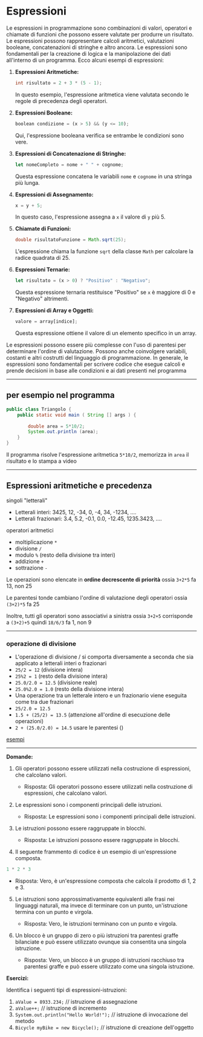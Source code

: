 # Espressioni

Le espressioni in programmazione sono combinazioni di valori, operatori e chiamate di funzioni che possono essere valutate per produrre un risultato. Le espressioni possono rappresentare calcoli aritmetici, valutazioni booleane, concatenazioni di stringhe e altro ancora. Le espressioni sono fondamentali per la creazione di logica e la manipolazione dei dati all'interno di un programma. Ecco alcuni esempi di espressioni:

1. **Espressioni Aritmetiche:**

   ```java
   int risultato = 2 + 3 * (5 - 1);
   ```

   In questo esempio, l'espressione aritmetica viene valutata secondo le regole di precedenza degli operatori.

2. **Espressioni Booleane:**

   ```python
   boolean condizione = (x > 5) && (y <= 10);
   ```

   Qui, l'espressione booleana verifica se entrambe le condizioni sono vere.

3. **Espressioni di Concatenazione di Stringhe:**

   ```javascript
   let nomeCompleto = nome + " " + cognome;
   ```

   Questa espressione concatena le variabili `nome` e `cognome` in una stringa più lunga.

4. **Espressioni di Assegnamento:**

   ```c
   x = y + 5;
   ```

   In questo caso, l'espressione assegna a `x` il valore di `y` più 5.

5. **Chiamate di Funzioni:**

   ```java
   double risultatoFunzione = Math.sqrt(25);
   ```

   L'espressione chiama la funzione `sqrt` della classe `Math` per calcolare la radice quadrata di 25.

6. **Espressioni Ternarie:**

   ```javascript
   let risultato = (x > 0) ? "Positivo" : "Negativo";
   ```

   Questa espressione ternaria restituisce "Positivo" se `x` è maggiore di 0 e "Negativo" altrimenti.

7. **Espressioni di Array e Oggetti:**

   ```python
   valore = array[indice];
   ```

   Questa espressione ottiene il valore di un elemento specifico in un array.

Le espressioni possono essere più complesse con l'uso di parentesi per determinare l'ordine di valutazione. Possono anche coinvolgere variabili, costanti e altri costrutti del linguaggio di programmazione. In generale, le espressioni sono fondamentali per scrivere codice che esegue calcoli e prende decisioni in base alle condizioni e ai dati presenti nel programma

---

## per esempio nel programma

```java
public class Triangolo {
    public static void main ( String [] args ) {
        
        double area = 5*10/2;
        System.out.println (area);
    }
}
```

Il programma risolve l'espressione aritmetica `5*10/2`, memorizza in `area` il risultato e lo stampa a video


---

## Espressioni aritmetiche e precedenza

singoli "letterali"

* Letterali interi: 3425, 12, -34, 0, -4, 34, -1234, ....
* Letterali frazionari: 3.4, 5.2, -0.1, 0.0, -12.45, 1235.3423, ....

operatori aritmetici

* moltiplicazione `*`
* divisione `/`
* modulo `%` (resto della divisione tra interi)
* addizione `+`
* sottrazione `-`

Le operazioni sono elencate in **ordine decrescente di priorità** ossia `3+2*5` fa 13, non 25

Le parentesi tonde cambiano l'ordine di valutazione degli operatori ossia `(3+2)*5` fa 25

Inoltre, tutti gli operatori sono associativi a sinistra ossia `3+2+5` corrisponde a `(3+2)+5` quindi `18/6/3` fa 1, non 9

---

### operazione di divisione

* L'operazione di divisione / si comporta diversamente a seconda che sia applicato a letterali interi o frazionari
* `25/2 = 12` (divisione intera)
* `25%2 = 1` (resto della divisione intera)
* `25.0/2.0 = 12.5` (divisione reale)
* `25.0%2.0 = 1.0` (resto della divisione intera)
* Una operazione tra un letterale intero e un frazionario viene eseguita come tra due frazionari
* `25/2.0 = 12.5`
* `1.5 + (25/2) = 13.5` (attenzione all'ordine di esecuzione delle operazioni)
* `2 + (25.0/2.0) = 14.5` usare le parentesi ()

[esempi](https://github.com/maboglia/CorsoJava/blob/master/esempi/01_Operatori_Tipi.md)


---

**Domande:**

1. Gli operatori possono essere utilizzati nella costruzione di espressioni, che calcolano valori.
   * Risposta: Gli operatori possono essere utilizzati nella costruzione di espressioni, che calcolano valori.

2. Le espressioni sono i componenti principali delle istruzioni.
   * Risposta: Le espressioni sono i componenti principali delle istruzioni.

3. Le istruzioni possono essere raggruppate in blocchi.
   * Risposta: Le istruzioni possono essere raggruppate in blocchi.

4. Il seguente frammento di codice è un esempio di un'espressione composta.

```java
1 * 2 * 3
```

* Risposta: Vero, è un'espressione composta che calcola il prodotto di 1, 2 e 3.

5. Le istruzioni sono approssimativamente equivalenti alle frasi nei linguaggi naturali, ma invece di terminare con un punto, un'istruzione termina con un punto e virgola.
   * Risposta: Vero, le istruzioni terminano con un punto e virgola.

6. Un blocco è un gruppo di zero o più istruzioni tra parentesi graffe bilanciate e può essere utilizzato ovunque sia consentita una singola istruzione.
   * Risposta: Vero, un blocco è un gruppo di istruzioni racchiuso tra parentesi graffe e può essere utilizzato come una singola istruzione.

**Esercizi:**

Identifica i seguenti tipi di espressioni-istruzioni:

1. `aValue = 8933.234;` // istruzione di assegnazione
2. `aValue++;` // istruzione di incremento
3. `System.out.println("Hello World!");` // istruzione di invocazione del metodo
4. `Bicycle myBike = new Bicycle();` // istruzione di creazione dell'oggetto
